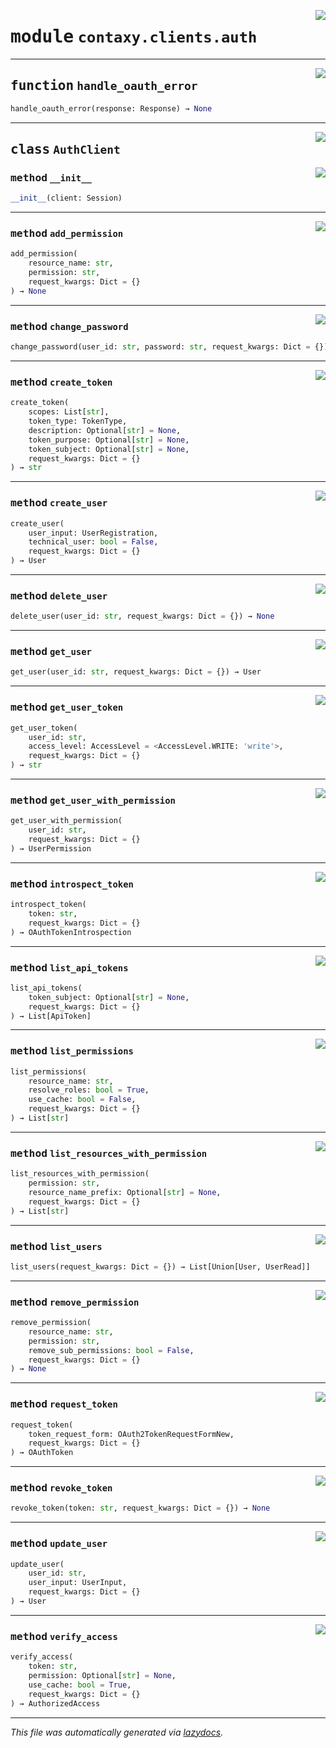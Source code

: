 <!-- markdownlint-disable -->

<a href="https://github.com/ml-tooling/contaxy/blob/main/backend/src/contaxy/clients/auth.py#L0"><img align="right" style="float:right;" src="https://img.shields.io/badge/-source-cccccc?style=flat-square"></a>

# <kbd>module</kbd> `contaxy.clients.auth`





---

<a href="https://github.com/ml-tooling/contaxy/blob/main/backend/src/contaxy/clients/auth.py#L24"><img align="right" style="float:right;" src="https://img.shields.io/badge/-source-cccccc?style=flat-square"></a>

## <kbd>function</kbd> `handle_oauth_error`

```python
handle_oauth_error(response: Response) → None
```






---

<a href="https://github.com/ml-tooling/contaxy/blob/main/backend/src/contaxy/clients/auth.py#L33"><img align="right" style="float:right;" src="https://img.shields.io/badge/-source-cccccc?style=flat-square"></a>

## <kbd>class</kbd> `AuthClient`




<a href="https://github.com/ml-tooling/contaxy/blob/main/backend/src/contaxy/clients/auth.py#L34"><img align="right" style="float:right;" src="https://img.shields.io/badge/-source-cccccc?style=flat-square"></a>

### <kbd>method</kbd> `__init__`

```python
__init__(client: Session)
```








---

<a href="https://github.com/ml-tooling/contaxy/blob/main/backend/src/contaxy/clients/auth.py#L95"><img align="right" style="float:right;" src="https://img.shields.io/badge/-source-cccccc?style=flat-square"></a>

### <kbd>method</kbd> `add_permission`

```python
add_permission(
    resource_name: str,
    permission: str,
    request_kwargs: Dict = {}
) → None
```





---

<a href="https://github.com/ml-tooling/contaxy/blob/main/backend/src/contaxy/clients/auth.py#L87"><img align="right" style="float:right;" src="https://img.shields.io/badge/-source-cccccc?style=flat-square"></a>

### <kbd>method</kbd> `change_password`

```python
change_password(user_id: str, password: str, request_kwargs: Dict = {}) → None
```





---

<a href="https://github.com/ml-tooling/contaxy/blob/main/backend/src/contaxy/clients/auth.py#L37"><img align="right" style="float:right;" src="https://img.shields.io/badge/-source-cccccc?style=flat-square"></a>

### <kbd>method</kbd> `create_token`

```python
create_token(
    scopes: List[str],
    token_type: TokenType,
    description: Optional[str] = None,
    token_purpose: Optional[str] = None,
    token_subject: Optional[str] = None,
    request_kwargs: Dict = {}
) → str
```





---

<a href="https://github.com/ml-tooling/contaxy/blob/main/backend/src/contaxy/clients/auth.py#L205"><img align="right" style="float:right;" src="https://img.shields.io/badge/-source-cccccc?style=flat-square"></a>

### <kbd>method</kbd> `create_user`

```python
create_user(
    user_input: UserRegistration,
    technical_user: bool = False,
    request_kwargs: Dict = {}
) → User
```





---

<a href="https://github.com/ml-tooling/contaxy/blob/main/backend/src/contaxy/clients/auth.py#L243"><img align="right" style="float:right;" src="https://img.shields.io/badge/-source-cccccc?style=flat-square"></a>

### <kbd>method</kbd> `delete_user`

```python
delete_user(user_id: str, request_kwargs: Dict = {}) → None
```





---

<a href="https://github.com/ml-tooling/contaxy/blob/main/backend/src/contaxy/clients/auth.py#L220"><img align="right" style="float:right;" src="https://img.shields.io/badge/-source-cccccc?style=flat-square"></a>

### <kbd>method</kbd> `get_user`

```python
get_user(user_id: str, request_kwargs: Dict = {}) → User
```





---

<a href="https://github.com/ml-tooling/contaxy/blob/main/backend/src/contaxy/clients/auth.py#L247"><img align="right" style="float:right;" src="https://img.shields.io/badge/-source-cccccc?style=flat-square"></a>

### <kbd>method</kbd> `get_user_token`

```python
get_user_token(
    user_id: str,
    access_level: AccessLevel = <AccessLevel.WRITE: 'write'>,
    request_kwargs: Dict = {}
) → str
```





---

<a href="https://github.com/ml-tooling/contaxy/blob/main/backend/src/contaxy/clients/auth.py#L225"><img align="right" style="float:right;" src="https://img.shields.io/badge/-source-cccccc?style=flat-square"></a>

### <kbd>method</kbd> `get_user_with_permission`

```python
get_user_with_permission(
    user_id: str,
    request_kwargs: Dict = {}
) → UserPermission
```





---

<a href="https://github.com/ml-tooling/contaxy/blob/main/backend/src/contaxy/clients/auth.py#L186"><img align="right" style="float:right;" src="https://img.shields.io/badge/-source-cccccc?style=flat-square"></a>

### <kbd>method</kbd> `introspect_token`

```python
introspect_token(
    token: str,
    request_kwargs: Dict = {}
) → OAuthTokenIntrospection
```





---

<a href="https://github.com/ml-tooling/contaxy/blob/main/backend/src/contaxy/clients/auth.py#L58"><img align="right" style="float:right;" src="https://img.shields.io/badge/-source-cccccc?style=flat-square"></a>

### <kbd>method</kbd> `list_api_tokens`

```python
list_api_tokens(
    token_subject: Optional[str] = None,
    request_kwargs: Dict = {}
) → List[ApiToken]
```





---

<a href="https://github.com/ml-tooling/contaxy/blob/main/backend/src/contaxy/clients/auth.py#L124"><img align="right" style="float:right;" src="https://img.shields.io/badge/-source-cccccc?style=flat-square"></a>

### <kbd>method</kbd> `list_permissions`

```python
list_permissions(
    resource_name: str,
    resolve_roles: bool = True,
    use_cache: bool = False,
    request_kwargs: Dict = {}
) → List[str]
```





---

<a href="https://github.com/ml-tooling/contaxy/blob/main/backend/src/contaxy/clients/auth.py#L142"><img align="right" style="float:right;" src="https://img.shields.io/badge/-source-cccccc?style=flat-square"></a>

### <kbd>method</kbd> `list_resources_with_permission`

```python
list_resources_with_permission(
    permission: str,
    resource_name_prefix: Optional[str] = None,
    request_kwargs: Dict = {}
) → List[str]
```





---

<a href="https://github.com/ml-tooling/contaxy/blob/main/backend/src/contaxy/clients/auth.py#L200"><img align="right" style="float:right;" src="https://img.shields.io/badge/-source-cccccc?style=flat-square"></a>

### <kbd>method</kbd> `list_users`

```python
list_users(request_kwargs: Dict = {}) → List[Union[User, UserRead]]
```





---

<a href="https://github.com/ml-tooling/contaxy/blob/main/backend/src/contaxy/clients/auth.py#L107"><img align="right" style="float:right;" src="https://img.shields.io/badge/-source-cccccc?style=flat-square"></a>

### <kbd>method</kbd> `remove_permission`

```python
remove_permission(
    resource_name: str,
    permission: str,
    remove_sub_permissions: bool = False,
    request_kwargs: Dict = {}
) → None
```





---

<a href="https://github.com/ml-tooling/contaxy/blob/main/backend/src/contaxy/clients/auth.py#L158"><img align="right" style="float:right;" src="https://img.shields.io/badge/-source-cccccc?style=flat-square"></a>

### <kbd>method</kbd> `request_token`

```python
request_token(
    token_request_form: OAuth2TokenRequestFormNew,
    request_kwargs: Dict = {}
) → OAuthToken
```





---

<a href="https://github.com/ml-tooling/contaxy/blob/main/backend/src/contaxy/clients/auth.py#L174"><img align="right" style="float:right;" src="https://img.shields.io/badge/-source-cccccc?style=flat-square"></a>

### <kbd>method</kbd> `revoke_token`

```python
revoke_token(token: str, request_kwargs: Dict = {}) → None
```





---

<a href="https://github.com/ml-tooling/contaxy/blob/main/backend/src/contaxy/clients/auth.py#L232"><img align="right" style="float:right;" src="https://img.shields.io/badge/-source-cccccc?style=flat-square"></a>

### <kbd>method</kbd> `update_user`

```python
update_user(
    user_id: str,
    user_input: UserInput,
    request_kwargs: Dict = {}
) → User
```





---

<a href="https://github.com/ml-tooling/contaxy/blob/main/backend/src/contaxy/clients/auth.py#L68"><img align="right" style="float:right;" src="https://img.shields.io/badge/-source-cccccc?style=flat-square"></a>

### <kbd>method</kbd> `verify_access`

```python
verify_access(
    token: str,
    permission: Optional[str] = None,
    use_cache: bool = True,
    request_kwargs: Dict = {}
) → AuthorizedAccess
```








---

_This file was automatically generated via [lazydocs](https://github.com/ml-tooling/lazydocs)._
